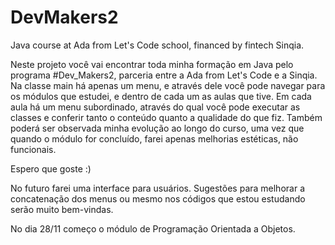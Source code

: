 # DevMakers2
Java course at Ada from Let's Code school, financed by fintech Sinqia.

Neste projeto você vai encontrar toda minha formação em Java pelo programa #Dev_Makers2, parceria entre a Ada from Let's Code e a Sinqia. 
Na classe main há apenas um menu, e através dele você pode navegar para os módulos que estudei, e dentro de cada um as aulas que tive. 
Em cada aula há um menu subordinado, através do qual você pode executar as classes e conferir tanto o conteúdo quanto a qualidade do que fiz. 
Também poderá ser observada minha evolução ao longo do curso, uma vez que quando o módulo for concluído, farei apenas melhorias estéticas, não funcionais. 

Espero que goste :)

No futuro farei uma interface para usuários. Sugestões para melhorar a concatenação dos menus ou mesmo nos códigos que estou estudando serão muito bem-vindas. 

No dia 28/11 começo o módulo de Programação Orientada a Objetos.
